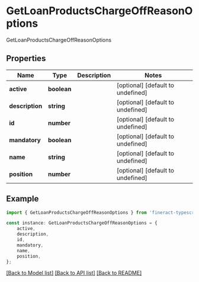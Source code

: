 # GetLoanProductsChargeOffReasonOptions

GetLoanProductsChargeOffReasonOptions

## Properties

Name | Type | Description | Notes
------------ | ------------- | ------------- | -------------
**active** | **boolean** |  | [optional] [default to undefined]
**description** | **string** |  | [optional] [default to undefined]
**id** | **number** |  | [optional] [default to undefined]
**mandatory** | **boolean** |  | [optional] [default to undefined]
**name** | **string** |  | [optional] [default to undefined]
**position** | **number** |  | [optional] [default to undefined]

## Example

```typescript
import { GetLoanProductsChargeOffReasonOptions } from 'fineract-typescript-client';

const instance: GetLoanProductsChargeOffReasonOptions = {
    active,
    description,
    id,
    mandatory,
    name,
    position,
};
```

[[Back to Model list]](../README.md#documentation-for-models) [[Back to API list]](../README.md#documentation-for-api-endpoints) [[Back to README]](../README.md)
